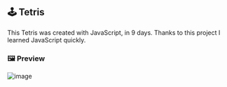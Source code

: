 ## 🕹️ Tetris
  This Tetris was created with JavaScript, in 9 days. Thanks to this project I learned JavaScript quickly.

### 🖼️ Preview
![image](https://github.com/user-attachments/assets/c64f1b40-6477-4102-a5d2-5871d425b28f)
